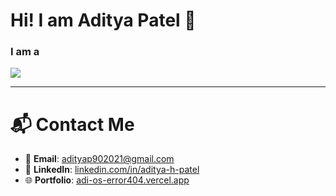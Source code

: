 # Hi! I am Aditya Patel 👋

### **I am a**

<img src="https://readme-typing-svg.demolab.com/?font=impact&letterSpacing=2px&size=36&duration=3000&pause=1000&color=fa6994&random=false&width=600&height=80&separator=%3C&lines=Full-Stack+Developer;%3CIT+Asset+Specialist;%3CPhysics+Tutor;%3CCalculus+Tutor;" />


---

# 📬 Contact Me

- 📧 **Email**: [adityap902021@gmail.com](mailto:adityap902021@gmail.com)  
- 💼 **LinkedIn**: [linkedin.com/in/aditya-h-patel](https://www.linkedin.com/in/aditya-h-patel)  
- 🌐 **Portfolio**: [adi-os-error404.vercel.app](https://adi-os-error404.vercel.app/)
